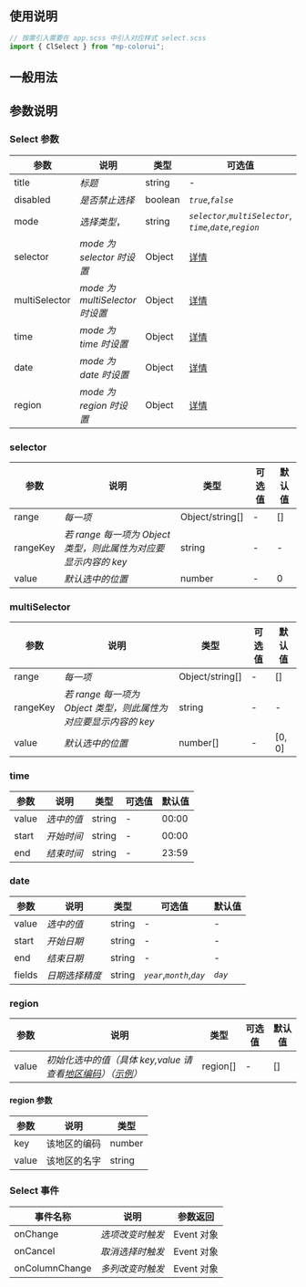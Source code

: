 ## 使用说明

```jsx
// 按需引入需要在 app.scss 中引入对应样式 select.scss
import { ClSelect } from "mp-colorui";
```

## 一般用法

<CodeShow componentName='select' />

## 参数说明

### Select 参数

| 参数          | 说明                           | 类型    | 可选值                                                            | 默认值       |
| ------------- | ------------------------------ | ------- | ----------------------------------------------------------------- | ------------ |
| title         | _标题_                         | string  | -                                                                 | -            |
| disabled      | _是否禁止选择_                 | boolean | _`true`_,_`false`_                                                | _`false`_    |
| mode          | _选择类型_，                   | string  | _`selector`_,_`multiSelector`_,<br />_`time`_,_`date`_,_`region`_ | _`selector`_ |
| selector      | _mode 为 selector 时设置_      | Object  | [详情](/mp-colorui-doc/form/select#selector)                      | {}           |
| multiSelector | _mode 为 multiSelector 时设置_ | Object  | [详情](/mp-colorui-doc/form/select#multiSelector)                 | {}           |
| time          | _mode 为 time 时设置_          | Object  | [详情](/mp-colorui-doc/form/select#time)                          | {}           |
| date          | _mode 为 date 时设置_          | Object  | [详情](/mp-colorui-doc/form/select#date)                          | {}           |
| region        | _mode 为 region 时设置_        | Object  | [详情](/mp-colorui-doc/form/select#region)                        | {}           |

### selector

| 参数     | 说明                                                            | 类型            | 可选值 | 默认值 |
| -------- | --------------------------------------------------------------- | --------------- | ------ | ------ |
| range    | _每一项_                                                        | Object/string[] | -      | []     |
| rangeKey | _若 range 每一项为 Object 类型，则此属性为对应要显示内容的 key_ | string          | -      | -      |
| value    | _默认选中的位置_                                                | number          | -      | 0      |

### multiSelector

| 参数     | 说明                                                            | 类型            | 可选值 | 默认值 |
| -------- | --------------------------------------------------------------- | --------------- | ------ | ------ |
| range    | _每一项_                                                        | Object/string[] | -      | []     |
| rangeKey | _若 range 每一项为 Object 类型，则此属性为对应要显示内容的 key_ | string          | -      | -      |
| value    | _默认选中的位置_                                                | number[]        | -      | [0, 0] |

### time

| 参数  | 说明       | 类型   | 可选值 | 默认值 |
| ----- | ---------- | ------ | ------ | ------ |
| value | _选中的值_ | string | -      | 00:00  |
| start | _开始时间_ | string | -      | 00:00  |
| end   | _结束时间_ | string | -      | 23:59  |

### date

| 参数   | 说明           | 类型   | 可选值                     | 默认值  |
| ------ | -------------- | ------ | -------------------------- | ------- |
| value  | _选中的值_     | string | -                          | -       |
| start  | _开始日期_     | string | -                          | -       |
| end    | _结束日期_     | string | -                          | -       |
| fields | _日期选择精度_ | string | _`year`_,_`month`_,_`day`_ | _`day`_ |

### region

| 参数  | 说明                                                                                                                                       | 类型     | 可选值 | 默认值 |
| ----- | ------------------------------------------------------------------------------------------------------------------------------------------ | -------- | ------ | ------ |
| value | _初始化选中的值（具体 key,value 请查看[地区编码](https://yinliangdream.github.io/area/)）（[示例](/mp-colorui-doc/form/select#地区选择)）_ | region[] | -      | []     |

#### region 参数

| 参数  | 说明         | 类型   |
| ----- | ------------ | ------ |
| key   | 该地区的编码 | number |
| value | 该地区的名字 | string |

### Select 事件

| 事件名称       | 说明             | 参数返回   |
| -------------- | ---------------- | ---------- |
| onChange       | _选项改变时触发_ | Event 对象 |
| onCancel       | _取消选择时触发_ | Event 对象 |
| onColumnChange | _多列改变时触发_ | Event 对象 |

<FloatPhone url="https://yinliangdream.github.io/mp-colorui-h5-demo/#/package/formPackage/select/index" />
